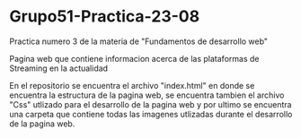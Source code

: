 # Grupo51-Practica-23-08

Practica numero 3 de la materia de "Fundamentos de desarrollo web"

Pagina web que contiene informacion acerca de las plataformas de Streaming en la actualidad

En el repositorio se encuentra el archivo "index.html" en donde se encuentra la estructura de la pagina web,
se encuentra tambien el archivo "Css" utlizado para el desarrollo de la pagina web y por ultimo se encuentra
una carpeta que contiene todas las imagenes utlizadas durante el desarrollo de la pagina web.

